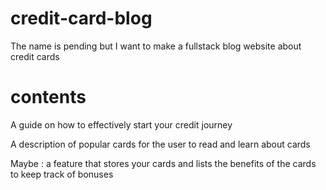 # credit-card-blog
The name is pending but I want to make a fullstack blog website about credit cards

# contents

A guide on how to effectively start your credit journey

A description of popular cards for the user to read and learn about cards

Maybe : a feature that stores your cards and lists the benefits of the cards to keep track of bonuses
